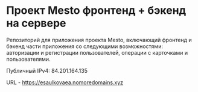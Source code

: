 # Проект Mesto фронтенд + бэкенд на сервере
Репозиторий для приложения проекта Mesto, включающий фронтенд и бэкенд части приложения со следующими возможностями: авторизации и регистрации пользователей, операции с карточками и пользователями.

Публичный IPv4: 84.201.164.135

URL - https://esaulkovaea.nomoredomains.xyz
